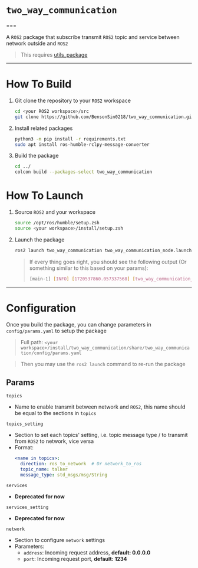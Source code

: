 # `two_way_communication`
===

A `ROS2` package that subscribe transmit `ROS2` topic and service between network outside and `ROS2`
> This requires [utils_package](https://github.com/BensonSin0218/utils_package)

---

# How To Build

1. Git clone the repository to your `ROS2` workspace
    ```bash
    cd <your ROS2 workspace>/src
    git clone https://github.com/BensonSin0218/two_way_communication.git
    ```

2. Install related packages
    ```bash
    python3 -m pip install -r requirements.txt
    sudo apt install ros-humble-rclpy-message-converter
    ```

2. Build the package
    ```bash
    cd ../
    colcon build --packages-select two_way_communication
    ```

# How To Launch

1. Source `ROS2` and your workspace
    ```bash
    source /opt/ros/humble/setup.zsh
    source <your workspace>/install/setup.zsh
    ```

2. Launch the package
    ```bash
    ros2 launch two_way_communication two_way_communication_node.launch.py
    ```

    > If every thing goes right, you should see the following output (Or something similar to this based on your params):
    > ```bash
    > [main-1] [INFO] [1720537860.057337568] [two_way_communication_node]: two_way_communication_node initialized!
    > ```

---

# Configuration

Once you build the package, you can change parameters in `config/params.yaml` to setup the package
> Full path: `<your workspace>/install/two_way_communication/share/two_way_communication/config/params.yaml`

> Then you may use the `ros2 launch` command to re-run the package

## Params

`topics`

- Name to enable transmit between network and `ROS2`, this name should be equal to the sections in `topics`

`topics_setting`

- Section to set each topics' setting, i.e. topic message type / to transmit from `ROS2` to network, vice versa
- Format:
    ```yaml
    <name in topics>:
      direction: ros_to_network  # Or network_to_ros
      topic_name: talker
      message_type: std_msgs/msg/String
    ```

`services`

- **Deprecated for now**

`services_setting`

- **Deprecated for now**

`network`

- Section to configure `network` settings
- Parameters:
    - `address`: Incoming request address, **default: 0.0.0.0**
    - `port`: Incoming request port, **default: 1234**
